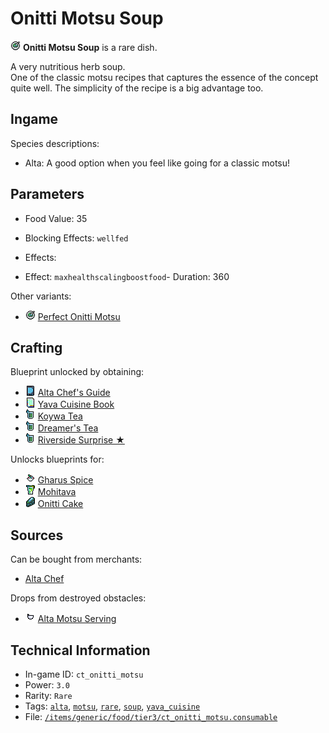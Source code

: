 # Onitti Motsu Soup

<img src="https://raw.githubusercontent.com/Ceterai/Enternia/main/items/generic/food/tier3/ct_onitti_motsu.png" alt="Onitti Motsu Soup icon" loading="lazy" height=16px width="auto" /> **Onitti Motsu Soup** is a rare dish.

A very nutritious herb soup.  
One of the classic motsu recipes that captures the essence of the concept quite well. The simplicity of the recipe is a big advantage too.

## Ingame

Species descriptions:

- Alta: A good option when you feel like going for a classic motsu!

## Parameters

- Food Value: 35
- Blocking Effects: `wellfed`
- Effects: 

- Effect: `maxhealthscalingboostfood`- Duration: 360

Other variants:

- <img src="https://raw.githubusercontent.com/Ceterai/Enternia/main/items/generic/food/tier3/ct_onitti_motsu.png" alt="Perfect Onitti Motsu icon" loading="lazy" height=16px width="auto" /> [Perfect Onitti Motsu](https://ceterai.github.io/MyEnternia/Wiki/PerfectOnittiMotsu)

## Crafting

Blueprint unlocked by obtaining:

- <img src="https://raw.githubusercontent.com/Ceterai/Enternia/main/codex/alta/ebook/lab.png" alt="Alta Chef's Guide icon" loading="lazy" height=16px width="auto" /> [Alta Chef's Guide](https://ceterai.github.io/MyEnternia/Wiki/AltaChef'sGuide)
- <img src="https://raw.githubusercontent.com/Ceterai/Enternia/main/codex/alta/ebook/gyera.png" alt="Yava Cuisine Book icon" loading="lazy" height=16px width="auto" /> [Yava Cuisine Book](https://ceterai.github.io/MyEnternia/Wiki/YavaCuisineBook)
- <img src="https://raw.githubusercontent.com/Ceterai/Enternia/main/items/generic/food/tier2/ct_koywa_tea.png" alt="Koywa Tea icon" loading="lazy" height=16px width="auto" /> [Koywa Tea](https://ceterai.github.io/MyEnternia/Wiki/KoywaTea)
- <img src="https://raw.githubusercontent.com/Ceterai/Enternia/main/items/generic/food/tier2/ct_koywa_tea.png" alt="Dreamer's Tea icon" loading="lazy" height=16px width="auto" /> [Dreamer's Tea](https://ceterai.github.io/MyEnternia/Wiki/Dreamer'sTea)
- <img src="https://raw.githubusercontent.com/Ceterai/Enternia/main/items/generic/food/tier2/ct_koywa_tea.png" alt="Riverside Surprise ★ icon" loading="lazy" height=16px width="auto" /> [Riverside Surprise ★](https://ceterai.github.io/MyEnternia/Wiki/RiversideSurprise)

Unlocks blueprints for:

- <img src="https://raw.githubusercontent.com/Ceterai/Enternia/main/items/generic/food/other/ct_gharus_spice.png" alt="Gharus Spice icon" loading="lazy" height=16px width="auto" /> [Gharus Spice](https://ceterai.github.io/MyEnternia/Wiki/GharusSpice)
- <img src="https://raw.githubusercontent.com/Ceterai/Enternia/main/items/generic/food/tier4/ct_mohitava_cocktail.png" alt="Mohitava icon" loading="lazy" height=16px width="auto" /> [Mohitava](https://ceterai.github.io/MyEnternia/Wiki/Mohitava)
- <img src="https://raw.githubusercontent.com/Ceterai/Enternia/main/items/generic/food/tier4/ct_onitti_cake.png" alt="Onitti Cake icon" loading="lazy" height=16px width="auto" /> [Onitti Cake](https://ceterai.github.io/MyEnternia/Wiki/OnittiCake)

## Sources

Can be bought from merchants:

- [Alta Chef](https://ceterai.github.io/MyEnternia/Wiki/AltaChef)

Drops from destroyed obstacles:

- <img src="https://raw.githubusercontent.com/Ceterai/Enternia/main/objects/alta/special/food/motsu/icon.png" alt="Alta Motsu Serving icon" loading="lazy" height=16px width="auto" /> [Alta Motsu Serving](https://ceterai.github.io/MyEnternia/Wiki/AltaMotsuServing)

## Technical Information

- In-game ID: `ct_onitti_motsu`
- Power: `3.0`
- Rarity: `Rare`
- Tags: [`alta`](https://ceterai.github.io/MyEnternia/Wiki/Tags/Alta), [`motsu`](https://ceterai.github.io/MyEnternia/Wiki/Tags/Motsu), [`rare`](https://ceterai.github.io/MyEnternia/Wiki/Tags/Rare), [`soup`](https://ceterai.github.io/MyEnternia/Wiki/Tags/Soup), [`yava_cuisine`](https://ceterai.github.io/MyEnternia/Wiki/Tags/YavaCuisine)
- File: [`/items/generic/food/tier3/ct_onitti_motsu.consumable`](https://github.com/Ceterai/Enternia/blob/main/items/generic/food/tier3/ct_onitti_motsu.consumable)
